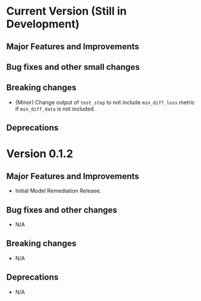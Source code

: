 <!-- mdlint off(HEADERS_TOO_MANY_H1) -->

# Current Version (Still in Development)

## Major Features and Improvements

## Bug fixes and other small changes

## Breaking changes

* (Minor) Change output of `test_step` to not include `min_diff_loss` metric if
`min_diff_data` is not included.

## Deprecations

# Version 0.1.2

## Major Features and Improvements

*   Initial Model Remediation Release.

## Bug fixes and other changes

*  N/A

## Breaking changes

*   N/A

## Deprecations

*   N/A
